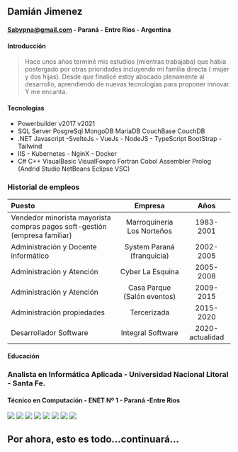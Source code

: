 ## Damián Jimenez
#### Sabypna@gmail.com - Paraná - Entre Rios - Argentina

#### Introducción
> Hace unos años terminé mis estudios (mientras trabajaba) que había postergado por otras prioridades incluyendo mi familia directa ( mujer y dos hijas). 
Desde que finalicé estoy abocado plenamente al desarrollo, aprendiendo de nuevas tecnologías para proponer innovar. Y me encanta.

#### Tecnologías 

* Powerbuilder v2017 v2021  
* SQL Server PosgreSql MongoDB MariaDB CouchBase CouchDB
* .NET Javascript -SvelteJs - VueJs - NodeJS - TypeScript BootStrap - Tailwind
* IIS  - Kubernetes - NginX - Docker
* C# C++ VisualBasic VisualFoxpro Fortran Cobol Assembler Prolog (Andrid Studio NetBeans Eclipse VSC)

### Historial de empleos

|Puesto| Empresa |Años|
|:---|:---:|:----:|
|Vendedor minorista mayorista compras pagos soft-gestión (empresa familiar) |Marroquineria Los Norteños|1983-2001|
|Administración y Docente informático|System Paraná (franquicia)|2002-2005|
|Administración y Atención|Cyber La Esquina|2005-2008|
|Administración y Atención|Casa Parque (Salón eventos)|2009-2015|
|Administración propiedades | Tercerizada |2015-2020|
|Desarrollador Software | Integral Software |2020- actualidad|

#### Educación

### Analista en Informática Aplicada - Universidad Nacional Litoral - Santa Fe.
#### Técnico en Computación - ENET Nº 1 - Paraná -Entre Rios

![](./files/titulo.png)
![](./files/SnomedCT.png)
![](./files/DoraSistemas.png)
![](./files/dotNet.png)
![](./files/EFyLinq.png)
![](./files/Javascript.png)
![](./files/MVC.png)
![](./files/wEBAPI.png)

## Por ahora, esto es todo...continuará...
